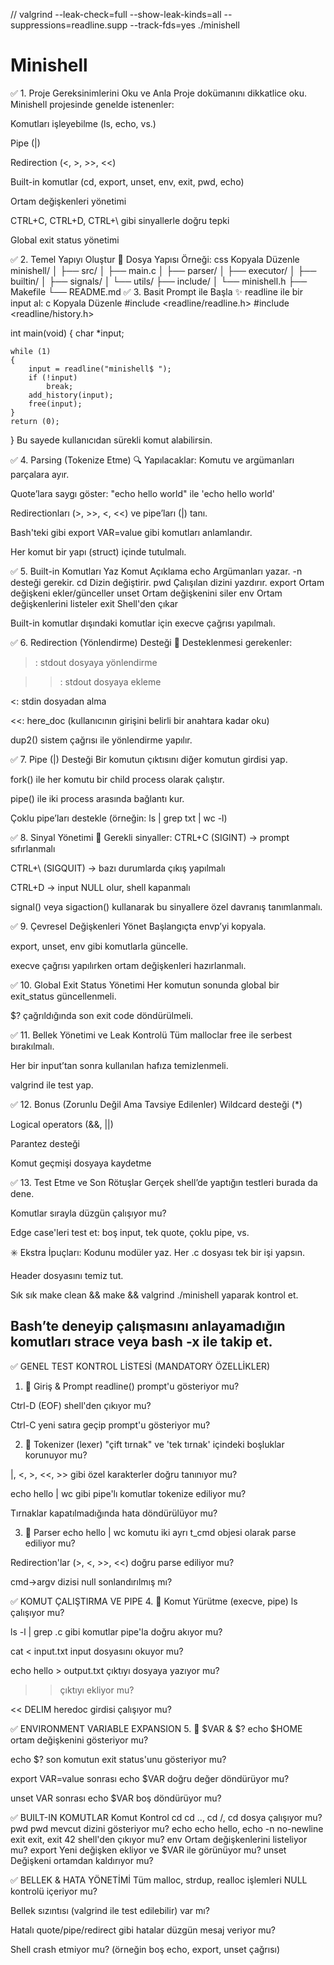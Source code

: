 // valgrind --leak-check=full --show-leak-kinds=all --suppressions=readline.supp --track-fds=yes ./minishell
# Minishell

✅ 1. Proje Gereksinimlerini Oku ve Anla
Proje dokümanını dikkatlice oku. Minishell projesinde genelde istenenler:

Komutları işleyebilme (ls, echo, vs.)

Pipe (|)

Redirection (<, >, >>, <<)

Built-in komutlar (cd, export, unset, env, exit, pwd, echo)

Ortam değişkenleri yönetimi

CTRL+C, CTRL+D, CTRL+\ gibi sinyallerle doğru tepki

Global exit status yönetimi

✅ 2. Temel Yapıyı Oluştur
📁 Dosya Yapısı Örneği:
css
Kopyala
Düzenle
minishell/
│
├── src/
│   ├── main.c
│   ├── parser/
│   ├── executor/
│   ├── builtin/
│   ├── signals/
│   └── utils/
├── include/
│   └── minishell.h
├── Makefile
└── README.md
✅ 3. Basit Prompt ile Başla
✨ readline ile bir input al:
c
Kopyala
Düzenle
#include <readline/readline.h>
#include <readline/history.h>

int main(void)
{
    char *input;

    while (1)
    {
        input = readline("minishell$ ");
        if (!input)
            break;
        add_history(input);
        free(input);
    }
    return (0);
}
Bu sayede kullanıcıdan sürekli komut alabilirsin.

✅ 4. Parsing (Tokenize Etme)
🔍 Yapılacaklar:
Komutu ve argümanları parçalara ayır.

Quote’lara saygı göster: "echo hello world" ile 'echo hello world'

Redirectionları (>, >>, <, <<) ve pipe’ları (|) tanı.

Bash'teki gibi export VAR=value gibi komutları anlamlandır.

Her komut bir yapı (struct) içinde tutulmalı.

✅ 5. Built-in Komutları Yaz
Komut	Açıklama
echo	Argümanları yazar. -n desteği gerekir.
cd	Dizin değiştirir.
pwd	Çalışılan dizini yazdırır.
export	Ortam değişkeni ekler/günceller
unset	Ortam değişkenini siler
env	Ortam değişkenlerini listeler
exit	Shell'den çıkar

Built-in komutlar dışındaki komutlar için execve çağrısı yapılmalı.

✅ 6. Redirection (Yönlendirme) Desteği
🚀 Desteklenmesi gerekenler:
>: stdout dosyaya yönlendirme

>>: stdout dosyaya ekleme

<: stdin dosyadan alma

<<: here_doc (kullanıcının girişini belirli bir anahtara kadar oku)

dup2() sistem çağrısı ile yönlendirme yapılır.

✅ 7. Pipe (|) Desteği
Bir komutun çıktısını diğer komutun girdisi yap.

fork() ile her komutu bir child process olarak çalıştır.

pipe() ile iki process arasında bağlantı kur.

Çoklu pipe’ları destekle (örneğin: ls | grep txt | wc -l)

✅ 8. Sinyal Yönetimi
🎯 Gerekli sinyaller:
CTRL+C (SIGINT) → prompt sıfırlanmalı

CTRL+\ (SIGQUIT) → bazı durumlarda çıkış yapılmalı

CTRL+D → input NULL olur, shell kapanmalı

signal() veya sigaction() kullanarak bu sinyallere özel davranış tanımlanmalı.

✅ 9. Çevresel Değişkenleri Yönet
Başlangıçta envp’yi kopyala.

export, unset, env gibi komutlarla güncelle.

execve çağrısı yapılırken ortam değişkenleri hazırlanmalı.

✅ 10. Global Exit Status Yönetimi
Her komutun sonunda global bir exit_status güncellenmeli.

$? çağrıldığında son exit code döndürülmeli.

✅ 11. Bellek Yönetimi ve Leak Kontrolü
Tüm malloclar free ile serbest bırakılmalı.

Her bir input’tan sonra kullanılan hafıza temizlenmeli.

valgrind ile test yap.

✅ 12. Bonus (Zorunlu Değil Ama Tavsiye Edilenler)
Wildcard desteği (*)

Logical operators (&&, ||)

Parantez desteği

Komut geçmişi dosyaya kaydetme

✅ 13. Test Etme ve Son Rötuşlar
Gerçek shell’de yaptığın testleri burada da dene.

Komutlar sırayla düzgün çalışıyor mu?

Edge case'leri test et: boş input, tek quote, çoklu pipe, vs.

✳️ Ekstra İpuçları:
Kodunu modüler yaz. Her .c dosyası tek bir işi yapsın.

Header dosyasını temiz tut.

Sık sık make clean && make && valgrind ./minishell yaparak kontrol et.

Bash’te deneyip çalışmasını anlayamadığın komutları strace veya bash -x ile takip et.
--------------------------------------------------------------------------------------------------------------------------------------------------------
✅ GENEL TEST KONTROL LİSTESİ (MANDATORY ÖZELLİKLER)
1. 🔹 Giriş & Prompt
 readline() prompt'u gösteriyor mu?

 Ctrl-D (EOF) shell'den çıkıyor mu?

 Ctrl-C yeni satıra geçip prompt'u gösteriyor mu?

2. 🔹 Tokenizer (lexer)
 "çift tırnak" ve 'tek tırnak' içindeki boşluklar korunuyor mu?

 |, <, >, <<, >> gibi özel karakterler doğru tanınıyor mu?

 echo hello | wc gibi pipe'lı komutlar tokenize ediliyor mu?

 Tırnaklar kapatılmadığında hata döndürülüyor mu?

3. 🔹 Parser
 echo hello | wc komutu iki ayrı t_cmd objesi olarak parse ediliyor mu?

 Redirection'lar (>, <, >>, <<) doğru parse ediliyor mu?

 cmd->argv dizisi null sonlandırılmış mı?

✅ KOMUT ÇALIŞTIRMA VE PIPE
4. 🔹 Komut Yürütme (execve, pipe)
 ls çalışıyor mu?

 ls -l | grep .c gibi komutlar pipe'la doğru akıyor mu?

 cat < input.txt input dosyasını okuyor mu?

 echo hello > output.txt çıktıyı dosyaya yazıyor mu?

 >> çıktıyı ekliyor mu?

 << DELIM heredoc girdisi çalışıyor mu?

✅ ENVIRONMENT VARIABLE EXPANSION
5. 🔹 $VAR & $?
 echo $HOME ortam değişkenini gösteriyor mu?

 echo $? son komutun exit status'unu gösteriyor mu?

 export VAR=value sonrası echo $VAR doğru değer döndürüyor mu?

 unset VAR sonrası echo $VAR boş döndürüyor mu?

✅ BUILT-IN KOMUTLAR
Komut	Kontrol
cd	cd .., cd /, cd dosya çalışıyor mu?
pwd	pwd mevcut dizini gösteriyor mu?
echo	echo hello, echo -n no-newline
exit	exit, exit 42 shell'den çıkıyor mu?
env	Ortam değişkenlerini listeliyor mu?
export	Yeni değişken ekliyor ve $VAR ile görünüyor mu?
unset	Değişkeni ortamdan kaldırıyor mu?

✅ BELLEK & HATA YÖNETİMİ
 Tüm malloc, strdup, realloc işlemleri NULL kontrolü içeriyor mu?

 Bellek sızıntısı (valgrind ile test edilebilir) var mı?

 Hatalı quote/pipe/redirect gibi hatalar düzgün mesaj veriyor mu?

 Shell crash etmiyor mu? (örneğin boş echo, export, unset çağrısı)

